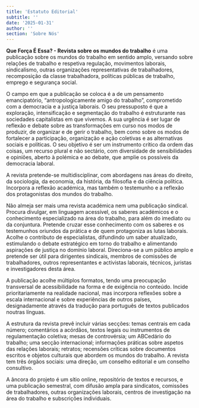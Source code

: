 ```yaml
---
title: 'Estatuto Editorial'
subtitle: ''
date: '2025-01-31'
author: ''
section: 'Sobre Nós'
---
```


**Que Força É Essa? - Revista sobre os mundos do trabalho** é uma publicação sobre os mundos do trabalho em sentido amplo, versando sobre relações de trabalho e respetiva regulação, movimentos laborais, sindicalismo, outras organizações representativas de trabalhadores, recomposição da classe trabalhadora, políticas públicas de trabalho, emprego e segurança social.


O campo em que a publicação se coloca é a de um pensamento emancipatório,  “antropologicamente amigo do trabalho”, comprometido com a democracia e a justiça laborais. O seu pressuposto é que a exploração, intensificação e segmentação do trabalho é estruturante nas sociedades capitalistas em que vivemos. A sua urgência é ser lugar de reflexão e debate sobre as transformações em curso nos modos de produzir, de organizar e de gerir o trabalho, bem como sobre os modos de fortalecer a participação, organização e ação coletivas e as alternativas sociais e políticas. O seu objetivo é ser um instrumento crítico da ordem das coisas, um recurso plural e não sectário, com diversidade de sensibilidades e opiniões, aberto à polémica e ao debate, que amplie os possíveis da democracia laboral.


A revista pretende-se multidisciplinar, com abordagens nas áreas do direito, da sociologia, da economia, da história, da filosofia e da ciência política. Incorpora a reflexão académica, mas também o testemunho e a reflexão dos protagonistas dos mundos do trabalho.


Não almeja ser mais uma revista académica nem uma publicação sindical. Procura divulgar, em linguagem acessível, os saberes académicos e o conhecimento especializado na área do trabalho, para além do imediato ou da conjuntura. Pretende cruzar esse conhecimento com os saberes e os testemunhos oriundos da prática e de quem protagoniza as lutas laborais. Acolhe o contributo de especialistas, difundindo um saber atualizado, estimulando o debate estratégico em torno do trabalho e alimentando aspirações de justiça no domínio laboral. Direciona-se a um público amplo e pretende ser útil para dirigentes sindicais, membros de comissões de trabalhadores, outros representantes e activistas laborais, técnicos, juristas e investigadores desta área. 


A publicação acolhe múltiplos formatos, tendo uma preocupação transversal de acessibilidade na forma e de exigência no conteúdo. Incide prioritariamente na realidade nacional, mas incorpora reflexões sobre a escala internacional e sobre experiências de outros países, designadamente através da tradução para português de textos publicados noutras línguas. 


A estrutura da revista prevê incluir várias secções: temas centrais em cada número; comentários a acórdãos, textos legais ou instrumentos de regulamentação coletiva; mesas de controvérsia; um ABCedário do trabalho; uma secção internacional; informações práticas sobre aspetos das relações laborais; retratos; recensões críticas sobre documentos escritos e objetos culturais que abordem os mundos do trabalho. A revista tem três órgãos sociais: uma direção, um conselho editorial e um conselho consultivo.


A âncora do projeto é um sítio online, repositório de textos e recursos, e uma publicação semestral, com difusão ampla para sindicatos, comissões de trabalhadores, outras organizações laborais, centros de investigação na área do trabalho e subscrições individuais.
